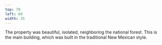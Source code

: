 ```yaml
---
top: 70
left: 60
width: 35
---
```

The property was beautiful, isolated, neighboring the national forest.
This is the main building, which was built in the traditional New Mexican style.
